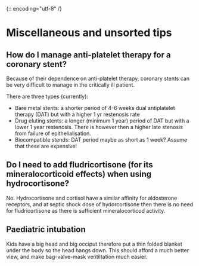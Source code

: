 {:: encoding="utf-8" /}

# Miscellaneous and unsorted tips

## How do I manage anti-platelet therapy for a coronary stent?

Because of their dependence on anti-platelet therapy, coronary stents can be very difficult to manage in the critically ill patient.

There are three types (currently):

- Bare metal stents: a shorter period of 4-6 weeks dual antiplatelet therapy (DAT) but with a  higher 1 yr restenosis rate
- Drug eluting stents: a longer (minimum 1 year) period of DAT but with a lower 1 year restenosis. There is however then a higher late stenosis from failure of epithelialisation.
- Biocompatible stends: DAT period maybe as short as 1 week? Assume that these are expensive!

## Do I need to add fludricortisone (for its mineralocorticoid effects) when using hydrocortisone?

No. Hydrocortisone and cortisol have a similar affinity for aldosterone receptors, and at septic shock dose of hydorcortisone then there is no need for fludricortisone as there is sufficient mineralocorticod activity.


## Paediatric intubation

Kids have a big head and big occiput therefore put a thin folded blanket under the body so the head hangs down. This should afford a much better view, and make bag-valve-mask ventiltation much easier.


